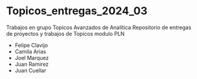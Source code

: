 # Topicos_entregas_2024_03
Trabajos en grupo Topicos Avanzados de Analítica
Repositorio de entregas de proyectos y trabajos de Topicos modulo PLN

- Felipe Clavijo
- Camila Arias
- Joel Marquez
- Juan Ramirez
- Juan Cuellar
